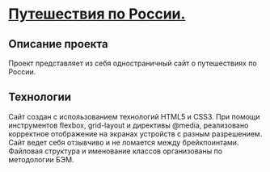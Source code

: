 # [**Путешествия по России.**](https://github.com/GB040/russian-travel/ "Ссылка на проект") 

## Описание проекта
Проект представляет из себя одностраничный сайт о путешествиях по России. 

## Технологии
Сайт создан с использованием технологий HTML5 и CSS3. При помощи инструментов flexbox, grid-layout и директивы @media, реализовано корректное отображение на экранах устройств с разным разрешением. Сайт ведет себя отзывчиво и не ломается между брейкпоинтами. Файловая структура и именование классов организованы по методологии БЭМ.
